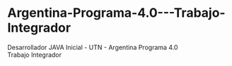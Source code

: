 # Argentina-Programa-4.0---Trabajo-Integrador
Desarrollador JAVA Inicial - UTN - Argentina Programa 4.0  
Trabajo Integrador
